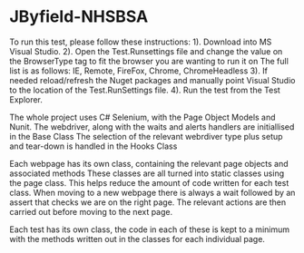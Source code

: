 # JByfield-NHSBSA
To run this test, please follow these instructions: 
1). Download into MS Visual Studio. 
2). Open the Test.Runsettings file and change the value on the BrowserType tag to fit the browser you are wanting to run it on 
    The full list is as follows: 
        IE,
        Remote,
        FireFox,
        Chrome,
        ChromeHeadless
 3). If needed reload/refresh the Nuget packages and manually point Visual Studio to the location of the Test.RunSettings file. 
 4). Run the test from the Test Explorer. 

The whole project uses C# Selenium, with the Page Object Models and Nunit. 
The webdriver, along with the waits and alerts handlers are initiallised in the Base Class
The selection of the relevant webrdiver type plus setup and tear-down is handled in the Hooks Class

Each webpage has its own class, containing the relevant page objects and associated methods
These classes are all turned into static classes using the page class. This helps reduce the amount of code written for each test class. 
When moving to a new webpage there is always a wait followed by an assert that checks we are on the right page. 
The relevant actions are then carried out before moving to the next page. 

Each test has its own class, the code in each of these is kept to a minimum with the methods written out in the classes for each individual page. 
